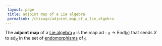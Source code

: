 ```yaml
---
 layout: page
 title: adjoint map of a Lie algebra
 permalink: /chicago/adjoint_map_of_a_lie_algebra
---
```

The **adjoint map** of a [Lie algebra](https://defsmath.github.io/DefsMath/Lie_algebra) $\mathfrak g$ is the map $\text{ad}: \mathfrak g \to \text{End}(\mathfrak g)$ that sends $X$ to $\text{ad}_X$ in the set of [endomorphisms](https://defsmath.github.io/DefsMath/endomorphism) of $\mathfrak g$.